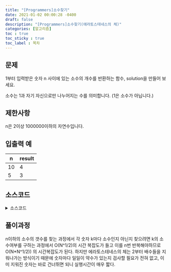 ```yaml
---
title: "[Programmers]소수찾기"
date: 2021-01-02 00:00:28 -0400
draft: false
description: "[Programmers]소수찾기(에라토스테네스의 체)"
categories: [알고리즘]
toc : true
toc_sticky : true
toc_label : 목차
---
```


## 문제

1부터 입력받은 숫자 n 사이에 있는 소수의 개수를 반환하는 함수, solution을 만들어 보세요.

소수는 1과 자기 자신으로만 나누어지는 수를 의미합니다.
(1은 소수가 아닙니다.)

## 제한사항

n은 2이상 1000000이하의 자연수입니다.

## 입출력 예

|n|result|
|---|---|
|10|4|
|5|3|

## 소스코드

<details>
<summary>소스코드</summary>
<div markdown="1">

```java
class Solution {
    public int solution(int n) {
        int answer = 0;
        boolean[] arr = new boolean[n+1];
        arr[1]=true;
        
        for(int i=2;i<=Math.sqrt(n)+1;i++){
            int k=2;
            if(!arr[i]){
                while(i*k<=n){
                    arr[i*k]=true;
                    k++;
                }
            }
        }
        for(int i=1;i<=n;i++){
            if(!arr[i]) answer++;
        }
        return answer;
    }
}
```
</div>
</details>

## 풀이과정
n이하의 소수의 갯수를 찾는 과정에서 각 숫자 k마다 소수인지 아닌지 찾으려면 k의 소수여부를 구하는 과정에서 O(N^1/2)의 시간 복잡도가 들고 이를 n번 반복해야하므로 O(N*N^1/2)) 의 시간복잡도가 된다.
하지만 에라토스테네스의 체는 2부터 배수들을 지워나가는 방식이기 때문에 숫자마다 일일이 약수가 있는지 검사할 필요가 전혀 없고, 이미 지워진 숫자는 바로 건너뛰면 되니 실행시간이 매우 짧다.